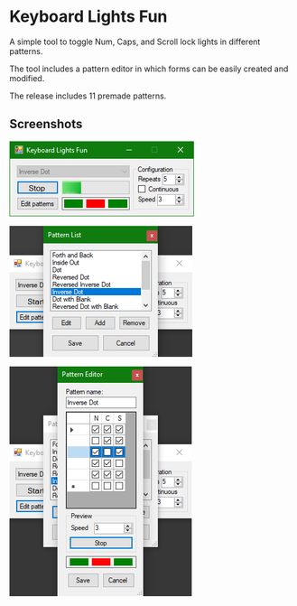 # Keyboard Lights Fun

A simple tool to toggle Num, Caps, and Scroll lock lights in different patterns.

The tool includes a pattern editor in which forms can be easily created and modified.

The release includes 11 premade patterns.

## Screenshots

![screenshot1](media/screenshot1.png)

![screenshot2](media/screenshot2.png)

![screenshot3](media/screenshot3.png)